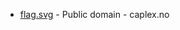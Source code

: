 * [flag.svg](https://commons.wikimedia.org/wiki/File:Marnardal_komm.svg) - Public domain - caplex.no
